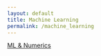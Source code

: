 ```yaml
---
layout: default
title: Machine Learning
permalink: /machine_learning
---
```


[ML & Numerics](/_posts/2025-09-06-ML-Numerics-01.md)